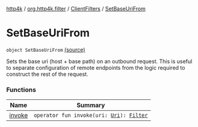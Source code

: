 [http4k](../../../index.md) / [org.http4k.filter](../../index.md) / [ClientFilters](../index.md) / [SetBaseUriFrom](./index.md)

# SetBaseUriFrom

`object SetBaseUriFrom` [(source)](https://github.com/http4k/http4k/blob/master/http4k-core/src/main/kotlin/org/http4k/filter/ClientFilters.kt#L63)

Sets the base uri (host + base path) on an outbound request. This is useful to separate configuration of remote endpoints
from the logic required to construct the rest of the request.

### Functions

| Name | Summary |
|---|---|
| [invoke](invoke.md) | `operator fun invoke(uri: `[`Uri`](../../../org.http4k.core/-uri/index.md)`): `[`Filter`](../../../org.http4k.core/-filter/index.md) |
